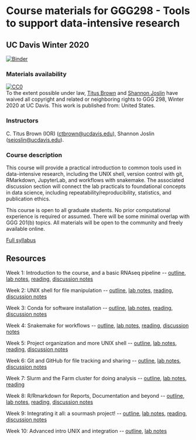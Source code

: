 # Course materials for GGG298 - Tools to support data-intensive research

## UC Davis Winter 2020

[![Binder](https://mybinder.org/badge_logo.svg)](https://mybinder.org/v2/gh/ngs-docs/2020-GGG298/master)

### Materials availability

<p xmlns:dct="http://purl.org/dc/terms/" xmlns:vcard="http://www.w3.org/2001/vcard-rdf/3.0#">
  <a rel="license"
     href="http://creativecommons.org/publicdomain/zero/1.0/">
    <img src="http://i.creativecommons.org/p/zero/1.0/88x31.png" style="border-style: none;" alt="CC0" />
  </a>
  <br />
  To the extent possible under law,
  <a rel="dct:publisher"
     href="http://twitter.com/ctitusbrown">
    <span property="dct:title">Titus Brown</span></a> and
  <a rel="dct:publisher"
     href="mailto:sejoslin@ucdavis.edu">
    <span property="dct:title">Shannon Joslin</span></a>
  have waived all copyright and related or neighboring rights to
  <span property="dct:title">GGG 298, Winter 2020 at UC Davis</span>.
This work is published from:
<span property="vcard:Country" datatype="dct:ISO3166"
      content="US">
  United States</span>.
</p>

### Instructors

C. Titus Brown (IOR) (<ctbrown@ucdavis.edu>), Shannon Joslin (<sejoslin@ucdavis.edu>).

### Course description

This course will provide a practical introduction to common tools used in data-intensive research, including the UNIX shell, version control with git, RMarkdown, JupyterLab, and workflows with snakemake. The associated discussion section will connect the lab practicals to foundational concepts in data science, including repeatability/reproducibility, statistics, and publication ethics.

This course is open to all graduate students. No prior computational experience is required or assumed. There will be some minimal overlap with GGG 201(b) topics. All materials will be open to the community and freely available online.

[Full syllabus](https://hackmd.io/3bDesjZaTVSiEzEueSGlDQ?view)

## Resources

Week 1: Introduction to the course, and a basic RNAseq pipeline -- [outline](https://hackmd.io/@ctb/S1_mb0fe8), [lab notes](https://github.com/ngs-docs/2020-GGG298/blob/master/Week1-intro/README.md), [reading](https://springerplus.springeropen.com/articles/10.1186/s40064-016-2888-8), [discussion notes](https://hackmd.io/vm4LdvN8SDG619N8xFsatg)

Week 2: UNIX shell for file manipulation -- [outline](https://hackmd.io/O6MaR9tMSxazAC_UCr_hTg), [lab notes](https://github.com/ngs-docs/2020-GGG298/tree/master/Week2-UNIX_for_file_manipulation), [reading](https://springerplus.springeropen.com/articles/10.1186/s40064-016-2888-8), [discussion notes](https://hackmd.io/H7EUa5DMQKmjc4yIwdWgDQ)

Week 3: Conda for software installation -- [outline](https://hackmd.io/To23drs_STONN1zdFb2hkw), [lab notes](https://github.com/ngs-docs/2020-GGG298/blob/master/Week3-conda_for_software_installation/README.md), [reading](https://undsci.berkeley.edu/lessons/pdfs/how_science_works.pdf), [discussion notes](https://hackmd.io/lAgWvrN0T5uc9ZYAQaVHqg)

Week 4: Snakemake for workflows -- [outline](https://hackmd.io/UuYTlGyVQ7WLTL-3kX3K5A), [lab notes](https://github.com/ngs-docs/2020-GGG298/tree/master/Week4-snakemake-for-workflows/README.md), [reading](http://ivory.idyll.org/blog/2014-function-of-unknown-genes.html), [discussion notes](https://hackmd.io/UuYTlGyVQ7WLTL-3kX3K5A?view)

Week 5: Project organization and more UNIX shell -- [outline](https://hackmd.io/jSF2sFcgS02yuc3gW7RqzQ), [lab notes](https://github.com/ngs-docs/2020-GGG298/tree/master/Week5-project_organization_and_UNIX_shell/README.md), [reading](https://meaningness.com/metablog/upgrade-your-cargo-cult), [discussion notes](https://hackmd.io/DYbcnnfvTeyBpABx72xJGQ)

Week 6: Git and GitHub for file tracking and sharing -- [outline](https://hackmd.io/iuqXzr0RRw-M8rLbWjvuJg?view), [lab notes](https://github.com/ngs-docs/2020-GGG298/blob/master/Week6-Git_and_GitHub_for_file_tracking_and_sharing/README.md), [discussion notes](https://hackmd.io/iuqXzr0RRw-M8rLbWjvuJg)

Week 7: Slurm and the Farm cluster for doing analysis -- [outline](https://hackmd.io/Iy-YHQuPRGWILNV5F_A5lA?view), [lab notes](https://github.com/ngs-docs/2020-GGG298/blob/master/Week7-Slurm_and_Farm_cluster_for_doing_analysis/README.md), [reading](https://hackmd.io/GOM86OhHQ-WKdwxCk1Xtyw?view#Friday-discussion---221)

Week 8: R/Rmarkdown for Reports, Documentation and beyond -- [outline](https://hackmd.io/FxdMZvJdTBy5r2Um4KeMjw), [lab notes](https://github.com/ngs-docs/2020-GGG298/blob/master/Week8-Rmarkdown_for_reports_documentation_and_beyond), [reading](https://www.worldscientific.com/doi/pdf/10.1142/9789813235533_0008), [discussion notes](https://hackmd.io/z9GLXC_WS8-MTAAZhkgCMw)

Week 9: Integrating it all: a sourmash project! -- [outline](https://hackmd.io/juznPUnSRmWJlJ00SCJsUA?view), [lab notes](https://hackmd.io/XgI03HNBRtS6kyKcycKFLA?view), [reading](https://journals.plos.org/plosone/article?id=10.1371/journal.pone.0088889), [discussion notes](https://hackmd.io/juznPUnSRmWJlJ00SCJsUA?view)

Week 10: Advanced intro UNIX and integration -- [outline](https://hackmd.io/NkDTSmHBT-Gut6yCgCSAXQ), [lab notes](https://github.com/ngs-docs/2020-GGG298/blob/master/Week10-advanced_intro_UNIX_and_integration/README.md)
